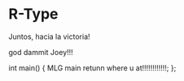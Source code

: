 # R-Type
Juntos, hacia la victoria!

god dammit Joey!!!

int main()
{
  MLG main
  retunn where u at!!!!!!!!!!!!;
};
  

